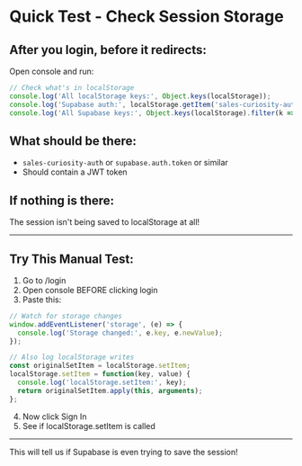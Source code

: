 # Quick Test - Check Session Storage

## After you login, before it redirects:

Open console and run:
```javascript
// Check what's in localStorage
console.log('All localStorage keys:', Object.keys(localStorage));
console.log('Supabase auth:', localStorage.getItem('sales-curiosity-auth'));
console.log('All Supabase keys:', Object.keys(localStorage).filter(k => k.includes('supabase')));
```

## What should be there:
- `sales-curiosity-auth` or `supabase.auth.token` or similar
- Should contain a JWT token

## If nothing is there:
The session isn't being saved to localStorage at all!

---

## Try This Manual Test:

1. Go to /login
2. Open console BEFORE clicking login
3. Paste this:
```javascript
// Watch for storage changes
window.addEventListener('storage', (e) => {
  console.log('Storage changed:', e.key, e.newValue);
});

// Also log localStorage writes
const originalSetItem = localStorage.setItem;
localStorage.setItem = function(key, value) {
  console.log('localStorage.setItem:', key);
  return originalSetItem.apply(this, arguments);
};
```
4. Now click Sign In
5. See if localStorage.setItem is called

---

This will tell us if Supabase is even trying to save the session!

